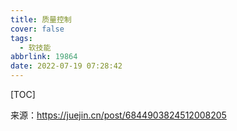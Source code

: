 ```yaml
---
title: 质量控制
cover: false
tags:
  - 软技能
abbrlink: 19864
date: 2022-07-19 07:28:42
---
```




[TOC]

来源：https://juejin.cn/post/6844903824512008205